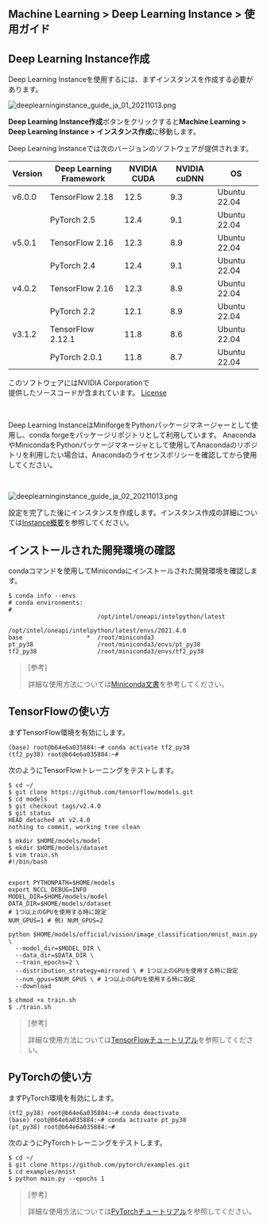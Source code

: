 ## Machine Learning > Deep Learning Instance > 使用ガイド

## Deep Learning Instance作成

Deep Learning Instanceを使用するには、まずインスタンスを作成する必要があります。

![deeplearninginstance_guide_ja_01_20211013.png](https://static.toastoven.net/prod_deep_learning_instance/deeplearninginstance_guide_ja_01_20211013.png)

**Deep Learning Instance作成**ボタンをクリックすると**Machine Learning > Deep Learning Instance > インスタンス作成**に移動します。

Deep Learning Instanceでは次のバージョンのソフトウェアが提供されます。

| Version | Deep Learning Framework | NVIDIA CUDA | NVIDIA cuDNN | OS |
| --- | --- | --- | --- | --- |
| v6.0.0 | TensorFlow 2.18 | 12.5 | 9.3 | Ubuntu 22.04 |
|  | PyTorch 2.5 | 12.4 | 9.1 | Ubuntu 22.04 |
| v5.0.1 | TensorFlow 2.16 | 12.3 | 8.9 | Ubuntu 22.04 |
|  | PyTorch 2.4 | 12.4 | 9.1 | Ubuntu 22.04 |
| v4.0.2 | TensorFlow 2.16 | 12.3 | 8.9 | Ubuntu 22.04 |
|  | PyTorch 2.2 | 12.1 | 8.9 | Ubuntu 22.04 |
| v3.1.2 | TensorFlow 2.12.1 | 11.8 | 8.6 | Ubuntu 22.04 |
|  | PyTorch 2.0.1 | 11.8 | 8.7 | Ubuntu 22.04 |

このソフトウェアにはNVIDIA Corporationで<br> 提供したソースコードが含まれています。 [License](https://docs.nvidia.com/deeplearning/cudnn/latest/reference/eula.html)

<br>

Deep Learning InstanceはMiniforgeをPythonパッケージマネージャーとして使用し、conda forgeをパッケージリポジトリとして利用しています。
AnacondaやMinicondaをPythonパッケージマネージャとして使用してAnacondaのリポジトリを利用したい場合は、Anacondaのライセンスポリシーを確認してから使用してください。

<br>

![deeplearninginstance_guide_ja_02_20211013.png](https://static.toastoven.net/prod_deep_learning_instance/deeplearninginstance_guide_ja_02_20211013.png)

設定を完了した後にインスタンスを作成します。インスタンス作成の詳細については[Instance概要](http://docs.toast.com/ja/Compute/Instance/ja/overview/)を参照してください。

## インストールされた開発環境の確認

condaコマンドを使用してMinicondaにインストールされた開発環境を確認します。

```
$ conda info --envs
# conda environments:
#
                         /opt/intel/oneapi/intelpython/latest
                         /opt/intel/oneapi/intelpython/latest/envs/2021.4.0
base                  *  /root/miniconda3
pt_py38                  /root/miniconda3/envs/pt_py38
tf2_py38                 /root/miniconda3/envs/tf2_py38
```

>[参考]
>
>詳細な使用方法については[Miniconda文書](https://docs.conda.io/en/latest/miniconda.html)を参考してください。

## TensorFlowの使い方

まずTensorFlow環境を有効にします。

```
(base) root@b64e6a035884:~# conda activate tf2_py38
(tf2_py38) root@b64e6a035884:~#
```

次のようにTensorFlowトレーニングをテストします。

```
$ cd ~/
$ git clone https://github.com/tensorflow/models.git
$ cd models
$ git checkout tags/v2.4.0
$ git status
HEAD detached at v2.4.0
nothing to commit, working tree clean

$ mkdir $HOME/models/model
$ mkdir $HOME/models/dataset
$ vim train.sh
#!/bin/bash


export PYTHONPATH=$HOME/models
export NCCL_DEBUG=INFO
MODEL_DIR=$HOME/models/model
DATA_DIR=$HOME/models/dataset
# 1つ以上のGPUを使用する時に設定
NUM_GPUS=1 # 例) NUM_GPUS=2

python $HOME/models/official/vision/image_classification/mnist_main.py \
  --model_dir=$MODEL_DIR \
  --data_dir=$DATA_DIR \
  --train_epochs=2 \
  --distribution_strategy=mirrored \ # 1つ以上のGPUを使用する時に設定
  --num_gpus=$NUM_GPUS \ # 1つ以上のGPUを使用する時に設定
  --download

$ chmod +x train.sh
$ ./train.sh
```

>[参考]
>
>詳細な使用方法については[TensorFlowチュートリアル](https://www.tensorflow.org/tutorials)を参照してください。

## PyTorchの使い方

まずPyTorch環境を有効にします。

```
(tf2_py38) root@b64e6a035884:~# conda deactivate
(base) root@b64e6a035884:~# conda activate pt_py38
(pt_py38) root@b64e6a035884:~#
```

次のようにPyTorchトレーニングをテストします。

```
$ cd ~/
$ git clone https://github.com/pytorch/examples.git
$ cd examples/mnist
$ python main.py --epochs 1
```

>[参考]
>
>詳細な使用方法については[PyTorchチュートリアル](https://pytorch.org/tutorials/)を参照してください。
